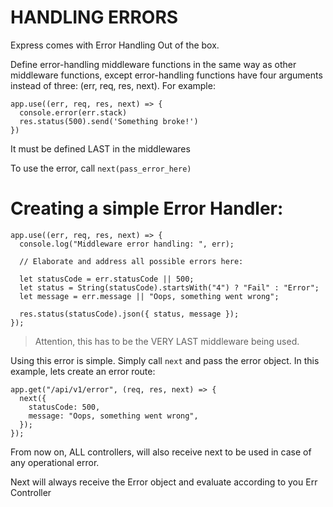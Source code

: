 # HANDLING ERRORS

Express comes with Error Handling Out of the box.

Define error-handling middleware functions in the same way as other middleware functions, except error-handling functions have four arguments instead of three: (err, req, res, next). For example:

```
app.use((err, req, res, next) => {
  console.error(err.stack)
  res.status(500).send('Something broke!')
})

```

It must be defined LAST in the middlewares

To use the error, call `next(pass_error_here)`

# Creating a simple Error Handler:

```
app.use((err, req, res, next) => {
  console.log("Middleware error handling: ", err);

  // Elaborate and address all possible errors here:

  let statusCode = err.statusCode || 500;
  let status = String(statusCode).startsWith("4") ? "Fail" : "Error";
  let message = err.message || "Oops, something went wrong";

  res.status(statusCode).json({ status, message });
});
```

> Attention, this has to be the VERY LAST middleware being used.

Using this error is simple. Simply call `next` and pass the error object. In this example, lets create an error route:

```
app.get("/api/v1/error", (req, res, next) => {
  next({
    statusCode: 500,
    message: "Oops, something went wrong",
  });
});
```

From now on, ALL controllers, will also receive next to be used in case of any operational error.

Next will always receive the Error object and evaluate according to you Err Controller
